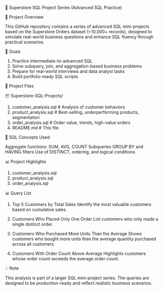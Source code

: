 🧠 Superstore SQL Project Series (Advanced SQL Practice)

📌 Project Overview

This GitHub repository contains a series of advanced SQL mini-projects based on the Superstore Orders dataset (~10,000+ records), designed to simulate real-world business questions and enhance SQL fluency through practical scenarios.

🎯 Goals

1. Practice intermediate-to-advanced SQL
2. Solve subquery, join, and aggregation-based business problems
3. Prepare for real-world interviews and data analyst tasks
4. Build portfolio-ready SQL scripts

📁 Project Files

📦 Superstore-SQL-Projects/
1. customer_analysis.sql        # Analysis of customer behaviors
2. product_analysis.sql         # Best-selling, underperforming products, segmentation
3. order_analysis.sql           # Order value, trends, high-value orders
4. README.md                    # This file

🧰 SQL Concepts Used

Aggregate functions: SUM, AVG, COUNT
Subqueries
GROUP BY and HAVING filters
Use of DISTINCT, ordering, and logical conditions

📊 Project Highlights

1. customer_analysis.sql
2. product_analysis.sql
3. order_analysis.sql

📊 Query List

1. Top 5 Customers by Total Sales
Identify the most valuable customers based on cumulative sales.

2. Customers Who Placed Only One Order
List customers who only made a single distinct order.

3. Customers Who Purchased More Units Than the Average
Shows customers who bought more units than the average quantity purchased across all customers.

4. Customers With Order Count Above Average
Highlights customers whose order count exceeds the average order count.

💡 Note

This analysis is part of a larger SQL mini-project series.
The queries are designed to be production-ready and reflect realistic business scenarios.